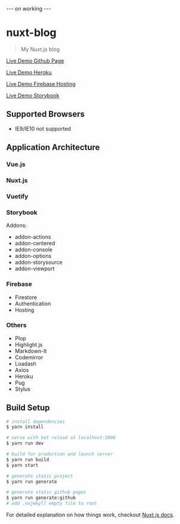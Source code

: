 --- on working ---

# nuxt-blog

> My Nuxt.js blog

[Live Demo Github Page](http://hunterliu1003.github.io/nuxt-blog/)

[Live Demo Heroku](https://nuxt-blog.herokuapp.com)

[Live Demo Firebase Hosting](https://hunterliu.cf)

[Live Demo Storybook](http://hunterliu1003.github.io/nuxt-blog-storybook/)

## Supported Browsers

- IE9/IE10 not supported

## Application Architecture

### Vue.js

### Nuxt.js

### Vuetify

### Storybook

Addons:

- addon-actions
- addon-centered
- addon-console
- addon-options
- addon-storysource
- addon-viewport

### Firebase

- Firestore
- Authentication
- Hosting

### Others

- Plop
- Highlight.js
- Markdown-It
- Codemirror
- Loadash
- Axios
- Heroku
- Pug
- Stylus

## Build Setup

``` bash
# install dependencies
$ yarn install

# serve with hot reload at localhost:3000
$ yarn run dev

# build for production and launch server
$ yarn run build
$ yarn start

# generate static project
$ yarn run generate

# generate static github pages
$ yarn run generate:github
# add .nojekyll empty file to root
```

For detailed explanation on how things work, checkout [Nuxt.js docs](https://nuxtjs.org).
